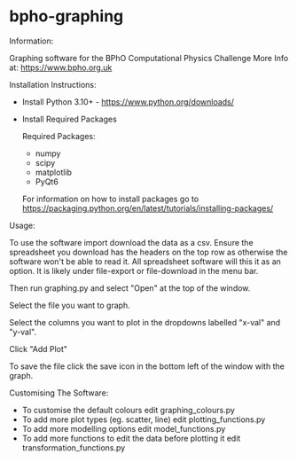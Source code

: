 # bpho-graphing

Information:

  Graphing software for the BPhO Computational Physics Challenge
  More Info at: https://www.bpho.org.uk

Installation Instructions:

   - Install Python 3.10+ - https://www.python.org/downloads/

   - Install Required Packages

      Required Packages:
       - numpy
       - scipy
       - matplotlib
       - PyQt6

      For information on how to install packages go to https://packaging.python.org/en/latest/tutorials/installing-packages/
      
Usage:

   To use the software import download the data as a csv.
   Ensure the spreadsheet you download has the headers on the top row as otherwise the software won't be able to read it.
   All spreadsheet software will this it as an option. It is likely under file-export or file-download in the menu bar.
   
   Then run graphing.py and select "Open" at the top of the window.
   
   Select the file you want to graph.
   
   Select the columns you want to plot in the dropdowns labelled "x-val" and "y-val".
   
   Click "Add Plot"
   
   To save the file click the save icon in the bottom left of the window with the graph.
  
Customising The Software:

 - To customise the default colours edit graphing_colours.py
 - To add more plot types (eg. scatter, line) edit plotting_functions.py
 - To add more modelling options edit model_functions.py
 - To add more functions to edit the data before plotting it edit transformation_functions.py
